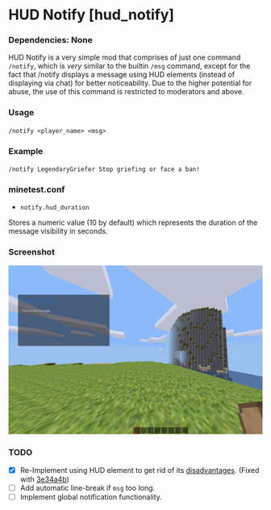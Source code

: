 # HUD Notify [hud_notify]

### Dependencies: None

HUD Notify is a very simple mod that comprises of just one command `/notify`, which is _very_ similar to the builtin `/msg` command, except for the fact that /notify displays a message using HUD elements (instead of displaying via chat) for better noticeability. Due to the higher potential for abuse, the use of this command is restricted to moderators and above.

### Usage

`/notify <player_name> <msg>`

### Example

`/notify LegendaryGriefer Stop griefing or face a ban!`

### minetest.conf

- `notify.hud_duration`

Stores a numeric value (10 by default) which represents the duration of the message visibility in seconds.

### Screenshot

![screenshot](https://raw.githubusercontent.com/ClobberXD/hud_notify/master/screenshot.png)

### TODO

- [x] Re-Implement using HUD element to get rid of its [disadvantages](https://forum.minetest.net/viewtopic.php?p=317428#p317428). (Fixed with [3e34a4b](https://github.com/ClobberXD/hud_notify/commit/3e34a4b7ce640f8e739979c472be47a3a352fae0))
- [ ] Add automatic line-break if `msg` too long.
- [ ] Implement global notification functionality.
